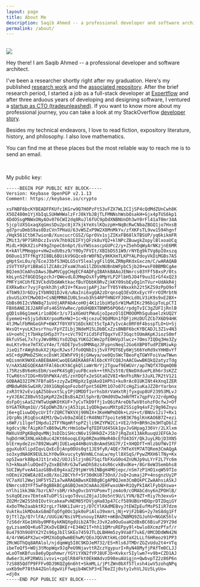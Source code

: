```yaml
---
layout: page
title: About Me
description: Saqib Ahmed -- a professional developer and software architect.
permalink: /about/
---
```

<br>

 <img src="{{site.avatar}}" class="avatar-round"/>

Hey there! I am Saqib Ahmed -- a professional developer and software architect. 

I've been a researcher shortly right after my graduation. Here's my published [research work](https://dl.acm.org/doi/abs/10.1145/3183586.3183607) and the [associated repository](https://github.com/saqib-ahmed/javab-agent). After the brief research period, I started a job as a full-stack developer at [Expertflow](https://expertflow.com) and after three arduous years of developing and designing software, I ventured a [startup as CTO (tradeunleashed)](https://tradeunleashed.com). If you want to know more about my professional journey, you can take a look at my StackOverflow [developer story](https://stackoverflow.com/story/saqib.ahmed).

Besides my technical endeavors, I love to read fiction, expository literature, history, and philosophy. I also love mathematics.

You can find me at these places but the most reliable way to reach me is to send an email.

<div align="center">
    <p>
        <a href="mailto:saqibahmed515@gmail.com">
            <i class="far fa-envelope" aria-hidden="true" style="font-size:40px;color:#2980b9"></i>
        </a>
&nbsp; &nbsp; &nbsp;
        <a href="https://github.com/saqib-ahmed">
            <i class="fab fa-github" aria-hidden="true" style="font-size:40px;color:#2980b9"></i>
        </a>
&nbsp; &nbsp; &nbsp;
        <a href="https://twitter.com/saqibahmed515">
            <i class="fab fa-twitter" aria-hidden="true" style="font-size:40px;color:#2980b9"></i>
        </a>
&nbsp; &nbsp; &nbsp;
        <a href="https://www.linkedin.com/in/saqib-ahmed/">
            <i class="fab fa-linkedin" aria-hidden="true" style="font-size:40px;color:#2980b9"></i>
        </a>
&nbsp; &nbsp; &nbsp;
        <a href="https://keybase.io/saqibahmed">
            <i class="fab fa-keybase" aria-hidden="true" style="font-size:40px;color:#2980b9;"></i>
        </a>
&nbsp; &nbsp; &nbsp;
        <a href="https://stackoverflow.com/users/2665606/saqib-ahmed">
            <i class="fab fa-stack-overflow" aria-hidden="true" style="font-size:40px;color:#2980b9;"></i>
        </a>
&nbsp; &nbsp; &nbsp;
        <a href="https://news.ycombinator.com/user?id=saqibahmed515">
            <i class="fab fa-hacker-news" aria-hidden="true" style="font-size:40px;color:#2980b9;"></i>
        </a>
&nbsp; &nbsp; &nbsp;
        <a href="https://reddit.com/user/saqibahmed515">
            <i class="fab fa-reddit" aria-hidden="true" style="font-size:40px;color:#2980b9;"></i>
        </a>
    </p>
</div>


My public key:
```
-----BEGIN PGP PUBLIC KEY BLOCK-----
Version: Keybase OpenPGP v2.1.13
Comment: https://keybase.io/crypto

xsFNBF6bcKYBEADFFKUfc1KGrw9Q7H0PzFtS3vFZX7WLICIjSP4cQdMdZUnCwh8K
X5OZ480m1YjXbIqLSUHWHWalzFrJ0kYbJBjTLFMNNshWsbOsakH+Gjx4pTUS6kp1
4DdOSsgMNWxONyAOv076CWI2dq8RuJl6fUC9pDdXNBNUnDh3wY0rFl41aT0mr34A
5jcplUXSGxaqXqGmsSDu2pc8jX7kjkYeXslKQuzpH+NqBcRwCNbaZBGQ1jo7HxsB
qd7pruDmbS9as0DzCVnTPHaU/63vWSZxP9W2X8MnMkYv/zfXKFsTL9vw1594hgnf
/Hqk561CtbK7wionB/XuxcucrCGSZ/GprOVx1sjZIKxFB68lkTBSUP/yq6kikmFR
ZMit3/9P7SRhDczIvsVk7hb92EIFYjQFzk8uYQ2+klNPcZBuwgkZopylBlxoaUCq
MidL+9QkXZisP49gZnpeC6n6pt/EuYWSsascpGUPc2/y+Z5ehOqWyArNKzjnE6MR
K+kAYlPMmqgo+vHw2xdU0sz9/Y0Oy7FVIt/XBIbDS51W9/rNYEg9kTVg6pI0xszq
D6Duo13TFfKgY3I8BL6BUikV9GQce8rW0FNIy9KKXmTLKPYALPdoyVkDiMGBs7A5
gHptSxL0u/q7EceJ3bfS3HQLG5sY5lealygFilQ9LZRNpRKdxGxczm/C/wARAQAB
zSVTYXFpYiBBaG1lZCA8c2FxaWJhaG1lZDUxNUBnbWFpbC5jb20+wsF0BBMBCgAe
BQJem3CmAhsDAwsJBwMVCggCHgECF4ADFgIBAhkBAAoJENmrcs03YFf58xsP/0ts
kbLynS2f8GEQSgzchJrQWevdLOJMmpOsXfy0MpYLP2FlbH5JO4f9uu3IrGf4xQ23
PMFYiHCUhfE3VCkdVDdAWktkacfBuYDbbK0RvZjkKY09sbEyOg1nTVur+UdAkR4j
EXRkw0xr7vyjFqnkh3hjxR1V+fKavojpAPjJarTY05Y4Nxxkh22t5KZS9zPpO9of
4TbW9J3r6DzyIYbN9Q1DJv8/uNaIni6xgQA2zDrqnsqQ3EvDXxEycYFrrOIMrbtN
zbvUSiXYCMwO03+CsNEMMN6IU0L5nxb3hS4RPfHNGYFJOHcLd0LV3iK9s9xE2BX+
GbBs06I2cVNW8q71uVdjARPAbAcoHOj4K1z1biH5pSrW1MwRIKc296bipToLpCTI
FBX6ANEJEJ2ARFoFs46ShVwRec/p6UHQBXTBNM56PQ6d/rpdgTvIC3gZUFIjRnlB
gQD1s86g1meKir1o8D6r3/s7IaXGmUtPWuGjoIpezOlQIM0OOMhSgubaelzkUQ2Y
EyemeU+e5jy1dVAXrpooMxHWJ+1c+NjcezuC9QdMUn1fQFjzHzDUlZCb7X6D94HK
4tJMwlFbMmGeGhP+6WX7f0YXFV16DckKCt5cTpA7yIvcAc0RF0F4bsspTLO+U+Sj
WxsQt+yuLK3xsrYnu/FpYZILbj3NdeM15LDbBCxZzsBNBF6bcKYBCADJL3Z1v4N3
sU+oehCjt7bHkpSH5p3Y7s+cVcT9IYiCd5FdTQqxYvE73GqctOUmAKpKJiozS0mf
8kfuVSeL7x7cyJWv0RNiYsO2DqLYUKG2CWe2pfE0HVp3lwcz+7Oms7IQDq3He3Zy
muLKtv9se7mTXCuY4e/T/6DE7pv5s0MMAqzJFypnsNeql2Go6XBP0TudPZ8Miwkp
JieQiTrAWgh8ukX2jKpcRJwsfJfo0QNbIsj5vXfPQT6Ey6WjS66YeRd9xYHHBvYf
mSC+dgUMmbZSHcxcDsWtJEWhFV9j6jGHwya/oe0QsSWcTBeoFqTGWYFoiVuwTWwn
mQismnK9WXExABEBAAHCwoQEGAEKAA8FAl6bcKYFCQ8JnAACGwwBKQkQ2atyzTdg
V/nAXSAEGQEKAAYFAl6bcKYACgkQliaWrNrYj2Tguwf9EWGVr/ap7NQfX7DqmQ0B
i75RzsBV6eHsEbH/seePK4SgBjuuFBcxek++tRhZs5t0/ENeDXduePL8h6r3sKZZ
TCwR6tn7IDG+RVOhPWX4/dS/znYDQfx2eSGtaOZV8I+NnFhiRNr3JuXL7R2tV121
GOBAAQ32IPK7FBfa85+zzyZwIM8pXzIgUAxO1HPh1+ku9rAc01UKINt4kXnqIZER
dMBdwR0kSwGXR/20X1GNg6qoFozbdfpnt56EMt1O7o07CcHgZiuKaJZZ0rYarbnx
zxR3t92vEviqAZ5bbvxtSLyIPjOMDDf1vrhsbXrVaHxtRjfyxgup8UF23953MLvJ
+yVJEACZ8Bvh5IpKpR2ZmIBsBsAZXlSphrB/OHd0VDwJmNfMTx7qpFVzJ2rdpHOg
dsFpOjsAaS2YWTwUqWKOtKUF+7yCvTkD9ffj1vQ6iPAreDbTwV8tohzFOcfwJ+Of
bYGATKRqm1U//5EpDWhZ0/xjA53ipL1yQDkgwuuMXtp82SSig9q4xFZj9g96Znyu
j6e+gIiuwDQycUrIfrZQRCTWXVXj90NIX+3KeHWPmD0k+LzU+vt/BNUv12i7+Rx1
zQrpNsjR1qEocAEM3/Qw1vb9aZ4GEIrR48NU77poite9B3K76glKnKAO6B7Z+ezi
s6WF/i1lgefIHpdu12TFYNqmRfspPZjli9KZYPW2Ci+VE2/h9+BR9n2m3HTqDblZ
kgdcvjNcfAipKnTxB69wLMcrHm1obwfqTEDFUd45Gk1gvJvGHpagJ36Vr/2LXlxm
RWXuVdPgKBq0qvMNj3sDIbiSHccN6v1S9HkDZ+J5b7jRqZoX13AkRuuqUJEFGkJo
hqDdrHK3XNLmkbBuc42Kt66ooqLEXp0RZma9NeR48cEfU43GY/QkJuyLRbjD3XN5
blErmyde2zn7892WuaMjIUELwq44HBoVsBnAmdSKG7F/I+XHQDfT+HlzbUfWvIfF
gguXubXlipdIqvLQxEcDjAnp0DUs0qt1JE9fyR/4QEr7HTeXtM7ATQRem3CmAQgA
so3xydNAOK9EULbLhY0w9kvucytyNVmNLCnaLw/myll8XSqS/PywZMXH6lTNy+Kx
opSIwark8Bp4J1t1rxb2/UOJi5lzjnBG7SqifbFXuG0o4ZnUNJp9uLYrF2L7Yc6m
h3+kNaahluOQed7yZnxBEhRrG3wTwmDh58zs4sR6cvkBvdKe+/8Gr8eW3Sembhs8
SUCIWyFveA41azG8BvE0g4xaZ29tpWrV6INBgH4MOjepc/nSm7zP1HO1xqW59TIo
nOEmiV26WEAz8Ixd8/Xoi2BCYhf+5Y30dKU873OnX/JsQ+2umaj2P+4nsgnzUy2P
VC7aXUl2Wwj1HF5Y5Z1a7wARAQABwsKEBBgBCgAPBQJem3CmBQkPCZwAAhsiASkJ
ENmrcs03YFf5wF0gBBkBCgAGBQJem3CmAAoJEHFwxoUW+R1QyPkIAKlFybQXswa+
nYlhi1kk3Nk7bzrLN7rsbM/rkhgOvcbVYUPomvTjzm4o9/cOMAbCdny6nZPOHlB/
5sXqOEzev7EmteATuDPlSivqoTdvuiZ0jaJ10o5nt9U/LYVN/BZT+Riy7h3exvG+
ZO2Mr2W25Sh0IOvtVcakeaPvNEM85YDVjqHa83p47Ccf589UBUrHDOprDTZOqiGY
4xOoTMe2aabktR2rgLr7kNKiIuHrzj/D7CYlKAdMEBvyJtEWZpEufMsPSIiR7dzm
Vuktku1kMDoAxG8mDTqOfg0Oc1pk0oPiAlu39xmrLjNj+VjF2bBG+2y7mS8dg1Ff
OjTtlZp/Q7rlFA//UUGiW/NsiVPEvnouyIRARt+mKBnZNBMQ9ZGJohU+NGGK5hlv
7zS6drXGe1HVby0MF6ykKNQXgdUib2AT0cJ3vX2a9OuGuaH2dBxBC6BiuF29Y29d
gyLzsamOQ+Ku6T2KxDvEBKEr+E34W21T+hh11QMruREPpy9l+bwlo8XcmzPfaf/r
8u4793h9U8YX2YZs96gJbIlSKEo7459JTLQLBHHm5zy9Va8f7ukE/0MCDDdWN42N
4/4rVWG4PX2wc+DM2XoDg0wmBEhwM/QEoJQGVKtkHLcDOfaX2LLLf6HReoz91PP3
2McWGThQq8ARAlol/njdqmWg5I8C9KDJeM732/ES+Rls6JTMDrZGZvUdu2t4+VTq
ibeTeQf5+WOj3tMopWqx9JqPeU9NjavttRZczYgypurI+RyN48MyfjPAfTm0CLJJ
wLoOTmKBfus8e6yDpohmwr/YGYiYXN2fYPJ8UFJb+Kvkxr5Iylwm7+v9b+CZD1AJ
dw6er3LHP2RWUiivsvi+cpQlR84Fkt0EkWAdvzD98euAUigjn+QwbvpTZ2z86P6n
7zS885QdfP9FFFv0DJ9KQZg6n6ht+SkmMLi/jPtZWn0bXf5Tlxsh4iwV5zohqNPq
uxKb9eP78thA4ZGnldgwViFfwqib4WChP3+E76eZIj0sty1vhVLJUz5LyUo=
=dj0x
-----END PGP PUBLIC KEY BLOCK-----
```